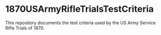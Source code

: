 # 1870USArmyRifleTrialsTestCriteria
This repository documents the test criteria used by the US Army Service Rifle Trials of 1870.
